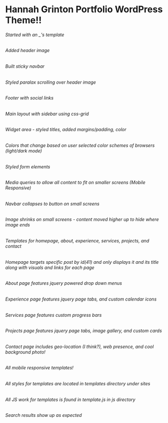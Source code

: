 # Hannah Grinton Portfolio WordPress Theme!!

###### Started with an _'s template
###### Added header image
###### Built sticky navbar
###### Styled paralax scrolling over header image
###### Footer with social links
###### Main layout with sidebar using css-grid
###### Widget area - styled titles, added margins/padding, color
###### Colors that change based on user selected color schemes of browsers (light/dark mode)
###### Styled form elements
###### Media queries to allow all content to fit on smaller screens (Mobile Responsive)
###### Navbar collapses to button on small screens
###### Image shrinks on small screens - content moved higher up to hide where image ends
###### Templates for homepage, about, experience, services, projects, and contact
###### Homepage targets specific post by id(41) and only displays it and its title along with visuals and links for each page
###### About page features jquery powered drop down menus
###### Experience page features jquery page tabs, and custom calendar icons
###### Services page features custom progress bars
###### Projects page features jquery page tabs, image gallery, and custom cards
###### Contact page includes geo-location (I think?), web presence, and cool background photo!
###### All mobile responsive templates!
###### All styles for templates are located in templates directory under sites
###### All JS work for templates is found in template.js in js directory
###### Search results show up as expected

